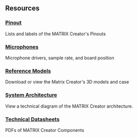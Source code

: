 ## Resources

<h3><a href="../pinout">Pinout</a></h3>
Lists and labels of the MATRIX Creator's Pinouts

<h3 style="padding-top: 0"><a href="../microphone">Microphones</a></h3>
Microphone drivers, sample rate, and board position

<h3 style="padding-top: 0"><a href="../reference-models">Reference Models</a></h3>
Download or view the Matrix Creator's 3D models and case

<h3 style="padding-top: 0"><a href="../system-architecture">System Architecture</a></h3>
View a technical diagram of the MATRIX Creator architecture.

<h3 style="padding-top: 0"><a href="../technical-datasheets">Technical Datasheets</a></h3>
PDFs of MATRIX Creator Components